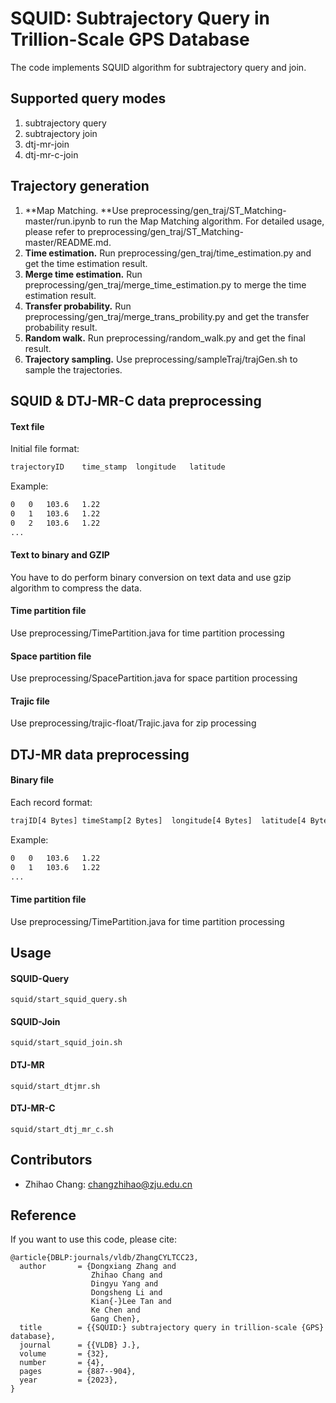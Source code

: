 # SQUID: Subtrajectory Query in Trillion-Scale GPS Database

The code implements SQUID algorithm for subtrajectory query and join.



## Supported query modes

1. subtrajectory query
2. subtrajectory join
3. dtj-mr-join
4. dtj-mr-c-join



## Trajectory generation

1. **Map Matching. **Use preprocessing/gen_traj/ST_Matching-master/run.ipynb to run the Map Matching algorithm. For detailed usage, please refer to preprocessing/gen_traj/ST_Matching-master/README.md.
2. **Time estimation.** Run preprocessing/gen_traj/time_estimation.py and get the time estimation result.
3. **Merge time estimation.** Run preprocessing/gen_traj/merge_time_estimation.py to merge the time estimation result.
4. **Transfer probability.** Run preprocessing/gen_traj/merge_trans_probility.py and get the transfer probability result.
5. **Random walk.** Run preprocessing/random_walk.py and get the final result.
6. **Trajectory sampling.** Use preprocessing/sampleTraj/trajGen.sh to sample the trajectories.



## SQUID & DTJ-MR-C data preprocessing

#### Text file

Initial file format:

```.txt
trajectoryID	time_stamp	longitude	latitude
```

Example:

```.txt
0	0	103.6	1.22
0	1	103.6	1.22
0	2	103.6	1.22
...
```

#### Text to binary and GZIP

You have to do perform binary conversion on text data and use gzip algorithm to compress the data.

#### Time partition file

Use preprocessing/TimePartition.java for time partition processing

#### Space partition file

Use preprocessing/SpacePartition.java for space partition processing

#### Trajic file

Use preprocessing/trajic-float/Trajic.java for zip processing



## DTJ-MR data preprocessing

#### Binary file

Each record format:

```.txt
trajID[4 Bytes]	timeStamp[2 Bytes]	longitude[4 Bytes]	latitude[4 Bytes]
```

Example:

```.txt
0	0	103.6	1.22
0	1	103.6	1.22
...
```

#### Time partition file

Use preprocessing/TimePartition.java for time partition processing



## Usage

#### SQUID-Query

```
squid/start_squid_query.sh
```

#### SQUID-Join

```
squid/start_squid_join.sh
```

#### DTJ-MR

```
squid/start_dtjmr.sh
```

#### DTJ-MR-C

```
squid/start_dtj_mr_c.sh
```



## Contributors

- Zhihao Chang: changzhihao@zju.edu.cn



## Reference
If you want to use this code, please cite:
```
@article{DBLP:journals/vldb/ZhangCYLTCC23,
  author       = {Dongxiang Zhang and
                  Zhihao Chang and
                  Dingyu Yang and
                  Dongsheng Li and
                  Kian{-}Lee Tan and
                  Ke Chen and
                  Gang Chen},
  title        = {{SQUID:} subtrajectory query in trillion-scale {GPS} database},
  journal      = {{VLDB} J.},
  volume       = {32},
  number       = {4},
  pages        = {887--904},
  year         = {2023},
}
```
